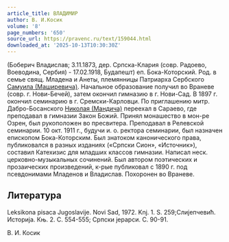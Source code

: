 ```yaml
---
article_title: ВЛАДИМИР
author: В. И.Косик
volume: '8'
page_numbers: '650'
source_url: https://pravenc.ru/text/159044.html
downloaded_at: '2025-10-13T10:30:30Z'
---
```


(Боберич Владислав; 3.11.1873, дер. Српска-Клария (совр. Радоево, Воеводина, Сербия) - 17.02.1918, Будапешт) еп. Бока-Которский. Род. в семье свящ. Младена и Анеты, племянницы Патриарха Сербского [Самуила (Маширевича)](<https://pravenc.ru/text/Самуила (Маширевича).html>). Начальное образование получил во Враневе (совр. г. Нови-Бечей), затем окончил гимназию в г. Нови-Сад. В 1897 г. окончил семинарию в г. Сремски-Карловци. По приглашению митр. Дабро-Босанского [Николая (Мандича)](<https://pravenc.ru/text/Николая (Мандича).html>) переехал в Сараево, где преподавал в гимназии Закон Божий. Принял монашество в мон-ре Озрен, был рукоположен во пресвитера. Преподавал в Релевской семинарии. 10 окт. 1911 г., будучи и. о. ректора семинарии, был назначен епископом Бока-Которским. Был знатоком канонического права, публиковался в разных изданиях («Српски Сион», «Источник»), составил Катехизис для младших классов гимназии. Написал неск. церковно-музыкальных сочинений. Был автором поэтических и прозаических произведений, к-рые публиковал с 1890 г. под псевдонимами Младенов и Владислав. Похоронен во Враневе.

## Литература

Leksikona pisaca Jugoslavije. Novi Sad, 1972. Knj. 1. S. 259;Слиjепчевић. Историjа. Књ. 2. С. 554-555; Српски jерарси. С. 90-91.

В. И.  Косик

